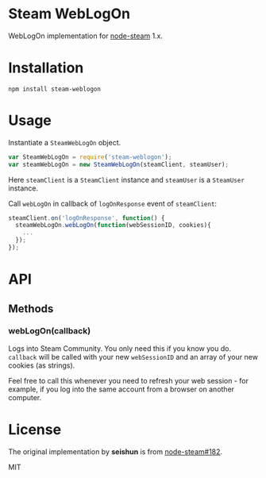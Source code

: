 # Steam WebLogOn

WebLogOn implementation for [node-steam](https://github.com/seishun/node-steam) 1.x.

# Installation

```
npm install steam-weblogon
```

# Usage

Instantiate a `SteamWebLogOn` object.

```js
var SteamWebLogOn = require('steam-weblogon');
var steamWebLogOn = new SteamWebLogOn(steamClient, steamUser);
```

Here `steamClient` is a `SteamClient` instance and `steamUser` is a `SteamUser` instance.

Call `webLogOn` in callback of `logOnResponse` event of `steamClient`:

```js
steamClient.on('logOnResponse', function() {
  steamWebLogOn.webLogOn(function(webSessionID, cookies){
    ...
  });
});
```

# API

## Methods

### webLogOn(callback)

Logs into Steam Community. You only need this if you know you do. `callback` will be called with your new `webSessionID` and an array of your new cookies (as strings).

Feel free to call this whenever you need to refresh your web session - for example, if you log into the same account from a browser on another computer.

# License

The original implementation by __seishun__ is from [node-steam#182](https://github.com/seishun/node-steam/issues/182#issuecomment-122006314).

MIT
